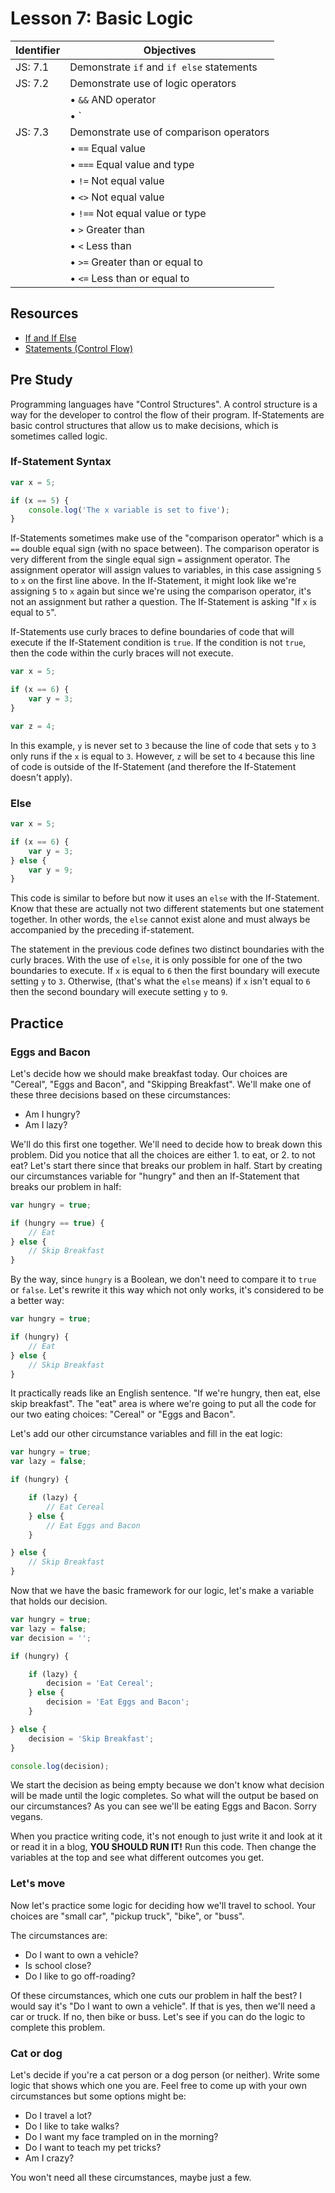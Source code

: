 # Lesson 7: Basic Logic

Identifier   | Objectives
-------------|------------
JS: 7.1      | Demonstrate `if` and `if else` statements
JS: 7.2      | Demonstrate use of logic operators
             | &bull; `&&` AND operator
             | &bull; `||` OR operator
JS: 7.3      |Demonstrate use of comparison operators
             | &bull; `==` Equal value
             | &bull; `===` Equal value and type
             | &bull; `!=` Not equal value
             | &bull; `<>` Not equal value
             | &bull; `!==` Not equal value or type
             | &bull; `>` Greater than
             | &bull; `<` Less than
             | &bull; `>=` Greater than or equal to
             | &bull; `<=` Less than or equal to

## Resources

- [If and If Else](http://www.tutorialspoint.com/javascript/javascript_ifelse.htm)
- [Statements (Control Flow)](https://developer.mozilla.org/en-US/docs/Web/JavaScript/Guide/Statements)

## Pre Study

Programming languages have "Control Structures". A control structure is a way for the developer to control the flow of their program. If-Statements are basic control structures that allow us to make decisions, which is sometimes called logic.

### If-Statement Syntax

```js
var x = 5;

if (x == 5) {
    console.log('The x variable is set to five');
}
```

If-Statements sometimes make use of the "comparison operator" which is a `==` double equal sign (with no space between). The comparison operator is very different from the single equal sign `=` assignment operator. The assignment operator will assign values to variables, in this case assigning `5` to `x` on the first line above. In the If-Statement, it might look like we're assigning `5` to `x` again but since we're using the comparison operator, it's not an assignment but rather a question. The If-Statement is asking "If `x` is equal to `5`".

If-Statements use curly braces to define boundaries of code that will execute if the If-Statement condition is `true`. If the condition is not `true`, then the code within the curly braces will not execute.

```js
var x = 5;

if (x == 6) {
    var y = 3;
}

var z = 4;
```

In this example, `y` is never set to `3` because the line of code that sets `y` to `3` only runs if the `x` is equal to `3`. However, `z` will be set to `4` because this line of code is outside of the If-Statement (and therefore the If-Statement doesn't apply).

### Else

```js
var x = 5;

if (x == 6) {
    var y = 3;
} else {
    var y = 9;
}
```

This code is similar to before but now it uses an `else` with the If-Statement. Know that these are actually not two different statements but one statement together. In other words, the `else` cannot exist alone and must always be accompanied by the preceding if-statement.

The statement in the previous code defines two distinct boundaries with the curly braces. With the use of `else`, it is only possible for one of the two boundaries to execute. If `x` is equal to `6` then the first boundary will execute setting `y` to `3`. Otherwise, (that's what the `else` means) if `x` isn't equal to `6` then the second boundary will execute setting `y` to `9`.



## Practice

### Eggs and Bacon

Let's decide how we should make breakfast today. Our choices are "Cereal", "Eggs and Bacon", and "Skipping Breakfast". We'll make one of these three decisions based on these circumstances:

- Am I hungry?
- Am I lazy?

We'll do this first one together. We'll need to decide how to break down this problem. Did you notice that all the choices are either 1. to eat, or 2. to not eat? Let's start there since that breaks our problem in half. Start by creating our circumstances variable for "hungry" and then an If-Statement that breaks our problem in half:

```js
var hungry = true;

if (hungry == true) {
    // Eat
} else {
    // Skip Breakfast
}
```

By the way, since `hungry` is a Boolean, we don't need to compare it to `true` or `false`. Let's rewrite it this way which not only works, it's considered to be a better way:

```js
var hungry = true;

if (hungry) {
    // Eat
} else {
    // Skip Breakfast
}
```

It practically reads like an English sentence. "If we're hungry, then eat, else skip breakfast". The "eat" area is where we're going to put all the code for our two eating choices: "Cereal" or "Eggs and Bacon".

Let's add our other circumstance variables and fill in the eat logic:

```js
var hungry = true;
var lazy = false;

if (hungry) {

    if (lazy) {
        // Eat Cereal
    } else {
        // Eat Eggs and Bacon
    }

} else {
    // Skip Breakfast
}
```

Now that we have the basic framework for our logic, let's make a variable that holds our decision.

```js
var hungry = true;
var lazy = false;
var decision = '';

if (hungry) {

    if (lazy) {
        decision = 'Eat Cereal';
    } else {
        decision = 'Eat Eggs and Bacon';
    }

} else {
    decision = 'Skip Breakfast';
}

console.log(decision);
```

We start the decision as being empty because we don't know what decision will be made until the logic completes. So what will the output be based on our circumstances? As you can see we'll be eating Eggs and Bacon. Sorry vegans.

When you practice writing code, it's not enough to just write it and look at it or read it in a blog, __YOU SHOULD RUN IT!__ Run this code. Then change the variables at the top and see what different outcomes you get.



### Let's move

Now let's practice some logic for deciding how we'll travel to school. Your choices are "small car", "pickup truck", "bike", or "buss".

The circumstances are:

- Do I want to own a vehicle?
- Is school close?
- Do I like to go off-roading?

Of these circumstances, which one cuts our problem in half the best? I would say it's "Do I want to own a vehicle". If that is yes, then we'll need a car or truck. If no, then bike or buss. Let's see if you can do the logic to complete this problem.

### Cat or dog

Let's decide if you're a cat person or a dog person (or neither). Write some logic that shows which one you are. Feel free to come up with your own circumstances but some options might be:

- Do I travel a lot?
- Do I like to take walks?
- Do I want my face trampled on in the morning?
- Do I want to teach my pet tricks?
- Am I crazy?

You won't need all these circumstances, maybe just a few.
